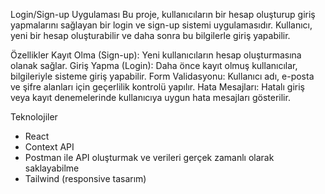 Login/Sign-up Uygulaması
Bu proje, kullanıcıların bir hesap oluşturup giriş yapmalarını sağlayan bir login ve sign-up sistemi uygulamasıdır. Kullanıcı, yeni bir hesap oluşturabilir ve daha sonra bu bilgilerle giriş yapabilir.

Özellikler
Kayıt Olma (Sign-up): Yeni kullanıcıların hesap oluşturmasına olanak sağlar.
Giriş Yapma (Login): Daha önce kayıt olmuş kullanıcılar, bilgileriyle sisteme giriş yapabilir.
Form Validasyonu: Kullanıcı adı, e-posta ve şifre alanları için geçerlilik kontrolü yapılır.
Hata Mesajları: Hatalı giriş veya kayıt denemelerinde kullanıcıya uygun hata mesajları gösterilir.

Teknolojiler
- React
- Context API
- Postman ile API oluşturmak ve verileri gerçek zamanlı olarak saklayabilme
- Tailwind (responsive tasarım)
